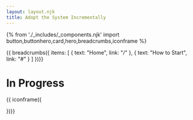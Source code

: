 ```yaml
---
layout: layout.njk
title: Adopt the System Incrementally
---
```

{% from './_includes/_components.njk' import button,buttonhero,card,hero,breadcrumbs,iconframe %} 

{{ breadcrumbs({ 
     items: [
    {
      text: "Home",
      link: "/"
    },
    {
      text: "How to Start",
      link: "#"
    }
  ]
})}}

# In Progress


{{ iconframe({ 
    
})}}